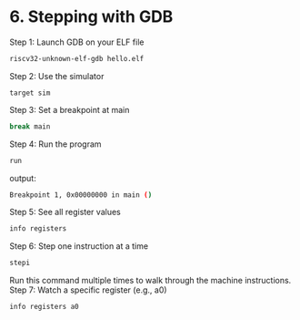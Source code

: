 # 6. Stepping with GDB
Step 1: Launch GDB on your ELF file
```bash 
riscv32-unknown-elf-gdb hello.elf
```
Step 2: Use the simulator
```baash
target sim
```
Step 3: Set a breakpoint at main
```bash
break main
```
Step 4: Run the program
```bash
run
```
output:
```bash
Breakpoint 1, 0x00000000 in main ()
```
Step 5: See all register values
```bash
info registers
```
Step 6: Step one instruction at a time
```bash
stepi
```
Run this command multiple times to walk through the machine instructions.
Step 7: Watch a specific register (e.g., a0)
```bash 
info registers a0
```
